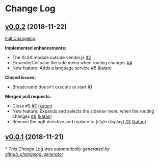 # Change Log


## [v0.0.2](https://github.com/katan/angular-material-demos/tree/v0.0.2) (2018-11-22)
[Full Changelog](https://github.com/katan/angular-material-demos/compare/v0.0.1...v0.0.2)

**Implemented enhancements:**

- The XLSX module outside vendor.js [\#2](https://github.com/katan/angular-material-demos/issues/2)
- Expande/Collpase the side menu when routing changes [\#4](https://github.com/katan/angular-material-demos/issues/4)
- New feature: Adds a language service [\#5](https://github.com/katan/angular-material-demos/pull/5) ([katan](https://github.com/katan))

**Closed issues:**

- Breadcrumb doesn't execute at start [\#1](https://github.com/katan/angular-material-demos/issues/1)

**Merged pull requests:**

- Close \#5 [\#7](https://github.com/katan/angular-material-demos/pull/7) ([katan](https://github.com/katan))
- New feature: Expands and selects the sidenav menu when the routing changes [\#6](https://github.com/katan/angular-material-demos/pull/6) ([katan](https://github.com/katan))
- Remove the ngIf directive and replace to \[style.display\] [\#3](https://github.com/katan/angular-material-demos/pull/3) ([katan](https://github.com/katan))

## [v0.0.1](https://github.com/katan/angular-material-demos/tree/v0.0.1) (2018-11-21)


\* *This Change Log was automatically generated by [github_changelog_generator](https://github.com/skywinder/Github-Changelog-Generator)*